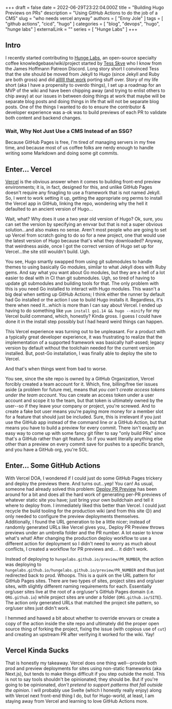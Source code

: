 +++
draft = false
date = 2022-06-29T23:22:04.000Z
title = "Building Hugo Previews on PRs"
description = "Using GitHub Actions to do the job of a CMS"
slug = "who needs vercel anyway"
authors = [ "Enny Jole" ]
tags = [ "github actions", "cicd", "hugo" ]
categories = [ "blog", "devops", "hugo", "hunge labs" ]
externalLink = ""
series = [ "Hunge Labs" ]
+++

## Intro

I recently started contributing to [Hunge Labs](https://github.com/hungelabs), an open-source specialty coffee knowledgebase/wiki/project started by [Tess Skye](https://github.com/TesseraSkye) who I know from the James Hoffmann Patreon Discord. Long story short I convinced Tess that the site should be moved from Jekyll to Hugo (since Jekyll and Ruby are both gross) and did [allllll that work](https://github.com/hungelabs/hungelabs.github.io/pull/1) porting stuff over. Story of my life short (aka I have a propensity to overdo things), I set up a roadmap for an MVP of the wiki and have been chipping away (and trying to enlist others to chip away) at our issues in between doing things at work that maybe will be separate blog posts and doing things in life that will not be separate blog posts. One of the things I wanted to do to ensure the contributor & developer experience was a-ok was to build previews of each PR to validate both content and backend changes.

### Wait, Why Not Just Use a CMS Instead of an SSG?

Because GitHub Pages is free, I'm tired of managing servers in my free time, and because most of us coffee folks are nerdy enough to handle writing some Markdown and doing some git commits.

## Enter... Vercel

[Vercel](vercel.com) is the obvious answer when it comes to building front-end preview environments; it is, in fact, designed for this, and unlike GitHub Pages doesn't require any finagling to use a framework that is not named Jekyll. So, I went to work setting it up, getting the appropriate org perms to install the Vercel app in GitHub, linking the repo, wondering why the hell it defaulted to an ancient version of Hugo...

Wait, what? Why does it use a two year old version of Hugo? Ok, sure, you can set the version by specifying an envvar but that is not a super obvious solution...and also makes no sense. Aren't most people who are going to set up Vercel from scratch going to do so for a new project, one that would use the latest version of Hugo because that's what they downloaded? Anyway, that weirdness aside, once I got the correct version of Hugo set up for Vercel...the site still wouldn't build. Ugh. 

You see, Hugo smartly swapped from using git submodules to handle themes to using basically Go modules, similar to what Jekyll does with Ruby gems. And say what you want about Go modules, but they are a hell of a lot easier to deal with in CI than git submodules. Ugh, so tired of having to update git submodules and building tools for that. The only problem with this is you need Go installed to interact with Hugo modules. This wasn't a big deal when setting up GitHub Actions; I think either the runner by default had Go installed or the action I use to build Hugo installs it. Regardless, it's there when need it...which is more than I can say about Vercel. I ended up having to do something like `yum install go1.14 && hugo --minify` for my Vercel build command, which, honestly? Kinda gross. I guess I could have done it in the install step possibly but I had heard weird things can happen.

This Vercel experience was turning out to be unpleasant. For a product with a typically great developer experience, it was frustrating to realize that the implementation of a supported framework was basically half-assed; legacy version by default without the toolchain needed for the current version installed. But, post-Go installation, I was finally able to deploy the site to Vercel.

And that's when things went from bad to worse.

You see, since the site repo is owned by a GitHub Organization, Vercel forcibly created a team account for it. Which, fine, billing/free tier issues aside (a problem for future me), means that _you can't create access tokens under the team account_. You can create an access token under a user account and scope it to the team, but that token is ultimately owned by the user--so if they leave your company or project, you're screwed. And to create a fake bot user means you're paying more money for a member slot for a feature that should just be included. Sure, this is irrelevant if you just use the GitHub app instead of the command line or a GitHub Action, but that means you have to build a preview for every commit. There isn't exactly an easy way to come up with some fancy git filter to say "only build PRs" since that's a GitHub rather than git feature. So if you want literally anything else other than a preview on every commit save for pushes to a specific branch, and you have a GitHub org, you're SOL.

## Enter... Some GitHub Actions

With Vercel DOA, I wondered if I could just do some GitHub Pages trickery and deploy the previews there. And turns out...yep! You can! As usual, someone had already solved this problem: [Deploy PR Preview](https://github.com/marketplace/actions/deploy-pr-preview) has been around for a bit and does all the hard work of generating per-PR previews of whatever static site you have; just bring your own buildchain and tell it where to deploy from. I immediately liked this better than Vercel. I could just recycle the build tooling for the production wiki (and from this site 😉) and only needed to configure the preview deployments themselves. Additionally, I found the URL generation to be a little nicer; instead of randomly generated URLs like Vercel gives you,. Deploy PR Preview throws previews under an umbrella folder and the PR number. A lot easier to know what's what! After changing the production deploy workflow to use a different action for deployment so I didn't need to worry as much about conflicts, I created a workflow for PR previews and.... it didn't work. 

Instead of deploying to `hungelabs.github.io/preview/PR_NUMBER`, the action was deploying to `hungelabs.github.io/hungelabs.github.io/preview/PR_NUMBER` and thus just redirected back to prod. Whoops. This is a quirk on the URL pattern for GitHub Pages sites. There are two types of sites, project sites and org/user sites, with slightly different naming requirements for each. Essentially org/user sites live at the root of a org/user's GitHub Pages domain (i.e. `ORG.github.io`) while project sites are under a folder (`ORG.github.io/SITE`). The action only generated URLs that matched the project site pattern, so org/user sites just didn't work.

I hemmed and hawed a bit about whether to override envvars or create a copy of the action inside the site repo and ultimately did the proper open source thing of forking the project, fixing the issue (with copious use of `cut`) and creating an upstream PR after verifying it worked for the wiki. Yay!

## Vercel Kinda Sucks

That is honestly my takeaway. Vercel does one thing well--provide both prod and preview deployments for sites using non-static frameworks (aka Next.js), but tends to make things difficult if you step outside the mold. This is not to say tools shouldn't be opinionated; they should be. But if you're going to be opinionated, _don't pretend to support patterns that fall outside the opinion_. I will probably use Svelte (which I honestly really enjoy) along with Vercel next front-end thing I do, but for Hugo-world, at least, I am staying away from Vercel and learning to love GitHub Actions more.
